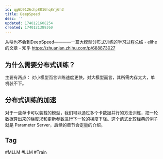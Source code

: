 ```yaml
---
id: qg6b9126chp8816hq8rj6h3
title: DeepSpeed
desc: ''
updated: 1740121608254
created: 1740121389360
---
```


从啥也不会到DeepSpeed————一篇大模型分布式训练的学习过程总结 - elihe的文章 - 知乎
https://zhuanlan.zhihu.com/p/688873027

## 为什么需要分布式训练？
主要有两点： 对小模型而言训练速度更快，对大模型而言，其所需内存太大，单机装不下。

## 分布式训练的加速
对于一些单卡可以装载的模型，我们可以通过多个卡数据并行的方法训练，把一轮数据算出来的梯度求和更新参数进行下一轮的梯度下降。这个范式比较经典的例子就是 Parameter Server，后续的章节会定量的介绍。

## Tag
#MLLM
#LLM
#Train